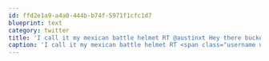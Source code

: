 ```yaml
---
id: ffd2e1a9-a4a0-444b-b74f-5971f1cfc1d7
blueprint: text
category: twitter
title: 'I call it my mexican battle helmet RT @austinxt Hey there buckethead! @dchymko  twitpic.com/59dr0m'
caption: 'I call it my mexican battle helmet RT <span class="username username_linked">@<a href="https://twitter.com/austinxt" title="Zenia Austin">austinxt</a></span> Hey there buckethead! <span class="username username_linked">@<a href="https://twitter.com/dchymko" title="Daryl Chymko">dchymko</a></span>  <a href="http://twitpic.com/59dr0m" title="http://twitpic.com/59dr0m" class="link link_untco">twitpic.com/59dr0m</a>'
---
```

